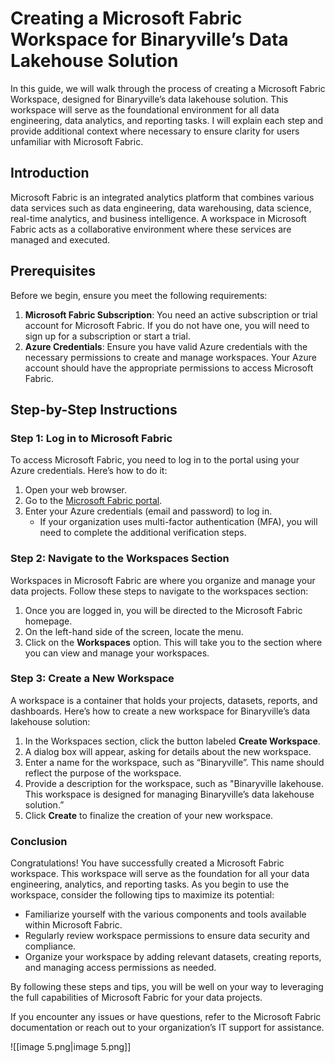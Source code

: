 # Creating a Microsoft Fabric Workspace for Binaryville’s Data Lakehouse Solution

In this guide, we will walk through the process of creating a Microsoft Fabric Workspace, designed for Binaryville’s data lakehouse solution. This workspace will serve as the foundational environment for all data engineering, data analytics, and reporting tasks. I will explain each step and provide additional context where necessary to ensure clarity for users unfamiliar with Microsoft Fabric.

## Introduction

Microsoft Fabric is an integrated analytics platform that combines various data services such as data engineering, data warehousing, data science, real-time analytics, and business intelligence. A workspace in Microsoft Fabric acts as a collaborative environment where these services are managed and executed.

## Prerequisites

Before we begin, ensure you meet the following requirements:

1. **Microsoft Fabric Subscription**: You need an active subscription or trial account for Microsoft Fabric. If you do not have one, you will need to sign up for a subscription or start a trial.
2. **Azure Credentials**: Ensure you have valid Azure credentials with the necessary permissions to create and manage workspaces. Your Azure account should have the appropriate permissions to access Microsoft Fabric.

## Step-by-Step Instructions

### Step 1: Log in to Microsoft Fabric

To access Microsoft Fabric, you need to log in to the portal using your Azure credentials. Here’s how to do it:

1. Open your web browser.
2. Go to the [Microsoft Fabric portal](https://fabric.microsoft.com/).
3. Enter your Azure credentials (email and password) to log in.
    - If your organization uses multi-factor authentication (MFA), you will need to complete the additional verification steps.

### Step 2: Navigate to the Workspaces Section

Workspaces in Microsoft Fabric are where you organize and manage your data projects. Follow these steps to navigate to the workspaces section:

1. Once you are logged in, you will be directed to the Microsoft Fabric homepage.
2. On the left-hand side of the screen, locate the menu.
3. Click on the **Workspaces** option. This will take you to the section where you can view and manage your workspaces.

### Step 3: Create a New Workspace

A workspace is a container that holds your projects, datasets, reports, and dashboards. Here’s how to create a new workspace for Binaryville’s data lakehouse solution:

1. In the Workspaces section, click the button labeled **Create Workspace**.
2. A dialog box will appear, asking for details about the new workspace.
3. Enter a name for the workspace, such as “Binaryville”. This name should reflect the purpose of the workspace.
4. Provide a description for the workspace, such as "Binaryville lakehouse. This workspace is designed for managing Binaryville’s data lakehouse solution.”
5. Click **Create** to finalize the creation of your new workspace.

### Conclusion

Congratulations! You have successfully created a Microsoft Fabric workspace. This workspace will serve as the foundation for all your data engineering, analytics, and reporting tasks. As you begin to use the workspace, consider the following tips to maximize its potential:

- Familiarize yourself with the various components and tools available within Microsoft Fabric.
- Regularly review workspace permissions to ensure data security and compliance.
- Organize your workspace by adding relevant datasets, creating reports, and managing access permissions as needed.

By following these steps and tips, you will be well on your way to leveraging the full capabilities of Microsoft Fabric for your data projects.

If you encounter any issues or have questions, refer to the Microsoft Fabric documentation or reach out to your organization’s IT support for assistance.

![[image 5.png|image 5.png]]